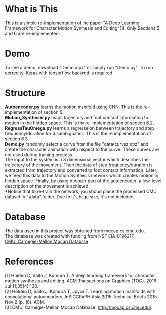 # What is This
This is a simple re-implementation of the paper "A Deep Learning Framework for Character Motion Synthesis and Editing"(1). Only Sections 5 and 6 are re-implemented.


# Demo
To see a demo, download "Demo.mp4" or simply run "Demo.py". To run correclty, Keras with tensorflow backend is required.

# Structure
**Autoencoder.py** learns the motion manifold using CNN. This is the re-implementation of section 5.<br/>
**Motion_Synthesis.py** maps trajectory and foot contact information to motion in the hidden space. This is the re-implementation of section 6.2.<br/>
**RegressTauOmega.py** learns a regresseion between trajectory and step frequency/duration for disambiguation. This is the re implementation of section 6.3.<br/>
**Demo.py** randomly select a curve from the file "data\curvez.npz" and create the character animation with respect to the curve. These curves are not used during training process.<br/>
The input to the system is a 3 dimensional vector which describes the trajectory of the movement. Then the data of step frequency/duration is extracted from trajectory and converted to foot contact information. Later, we feed this data to the Motion Synthesis network which creates motion in hidden space. Finally, by using decoder part of the autoencoder, a low-level description of the movement is achieved.<br/>
*Notice that to re-train the network, you shoud place the processed CMU dataset in "\data" folder. Due to it's huge size, it's not included.

# Database
The data used in this project was obtained from mocap.cs.cmu.edu. <br />
The database was created with funding from NSF EIA-0196217.<br />
[CMU. Carnegie-Mellon Mocap Database](http://mocap.cs.cmu.edu/)

# References

[1] Holden D, Saito J, Komura T. A deep learning framework for character motion synthesis and editing. ACM Transactions on Graphics (TOG). 2016 Jul 11;35(4):138.<br />
[2] Holden D, Saito J, Komura T, Joyce T. Learning motion manifolds with convolutional autoencoders. InSIGGRAPH Asia 2015 Technical Briefs 2015 Nov 2 (p. 18). ACM.<br />
[3] CMU. Carnegie-Mellon Mocap Database. http://mocap.cs.cmu.edu/.

